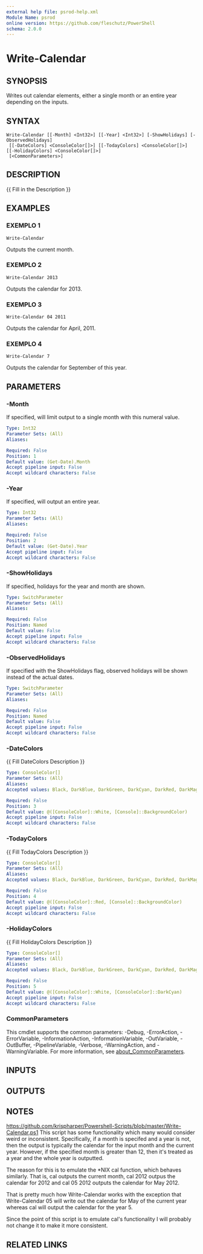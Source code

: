 ```yaml
---
external help file: psrod-help.xml
Module Name: psrod
online version: https://github.com/fleschutz/PowerShell
schema: 2.0.0
---
```


# Write-Calendar

## SYNOPSIS
Writes out calendar elements, either a single month or an entire year depending on the inputs.

## SYNTAX

```
Write-Calendar [[-Month] <Int32>] [[-Year] <Int32>] [-ShowHolidays] [-ObservedHolidays]
 [[-DateColors] <ConsoleColor[]>] [[-TodayColors] <ConsoleColor[]>] [[-HolidayColors] <ConsoleColor[]>]
 [<CommonParameters>]
```

## DESCRIPTION
{{ Fill in the Description }}

## EXAMPLES

### EXEMPLO 1
```
Write-Calendar
```

Outputs the current month.

### EXEMPLO 2
```
Write-Calendar 2013
```

Outputs the calendar for 2013.

### EXEMPLO 3
```
Write-Calendar 04 2011
```

Outputs the calendar for April, 2011.

### EXEMPLO 4
```
Write-Calendar 7
```

Outputs the calendar for September of this year.

## PARAMETERS

### -Month
If specified, will limit output to a single month with this numeral value.

```yaml
Type: Int32
Parameter Sets: (All)
Aliases:

Required: False
Position: 1
Default value: (Get-Date).Month
Accept pipeline input: False
Accept wildcard characters: False
```

### -Year
If specified, will output an entire year.

```yaml
Type: Int32
Parameter Sets: (All)
Aliases:

Required: False
Position: 2
Default value: (Get-Date).Year
Accept pipeline input: False
Accept wildcard characters: False
```

### -ShowHolidays
If specified, holidays for the year and month are shown.

```yaml
Type: SwitchParameter
Parameter Sets: (All)
Aliases:

Required: False
Position: Named
Default value: False
Accept pipeline input: False
Accept wildcard characters: False
```

### -ObservedHolidays
If specified with the ShowHolidays flag, observed holidays will be shown instead of the actual dates.

```yaml
Type: SwitchParameter
Parameter Sets: (All)
Aliases:

Required: False
Position: Named
Default value: False
Accept pipeline input: False
Accept wildcard characters: False
```

### -DateColors
{{ Fill DateColors Description }}

```yaml
Type: ConsoleColor[]
Parameter Sets: (All)
Aliases:
Accepted values: Black, DarkBlue, DarkGreen, DarkCyan, DarkRed, DarkMagenta, DarkYellow, Gray, DarkGray, Blue, Green, Cyan, Red, Magenta, Yellow, White

Required: False
Position: 3
Default value: @([ConsoleColor]::White, [Console]::BackgroundColor)
Accept pipeline input: False
Accept wildcard characters: False
```

### -TodayColors
{{ Fill TodayColors Description }}

```yaml
Type: ConsoleColor[]
Parameter Sets: (All)
Aliases:
Accepted values: Black, DarkBlue, DarkGreen, DarkCyan, DarkRed, DarkMagenta, DarkYellow, Gray, DarkGray, Blue, Green, Cyan, Red, Magenta, Yellow, White

Required: False
Position: 4
Default value: @([ConsoleColor]::Red, [Console]::BackgroundColor)
Accept pipeline input: False
Accept wildcard characters: False
```

### -HolidayColors
{{ Fill HolidayColors Description }}

```yaml
Type: ConsoleColor[]
Parameter Sets: (All)
Aliases:
Accepted values: Black, DarkBlue, DarkGreen, DarkCyan, DarkRed, DarkMagenta, DarkYellow, Gray, DarkGray, Blue, Green, Cyan, Red, Magenta, Yellow, White

Required: False
Position: 5
Default value: @([ConsoleColor]::White, [ConsoleColor]::DarkCyan)
Accept pipeline input: False
Accept wildcard characters: False
```

### CommonParameters
This cmdlet supports the common parameters: -Debug, -ErrorAction, -ErrorVariable, -InformationAction, -InformationVariable, -OutVariable, -OutBuffer, -PipelineVariable, -Verbose, -WarningAction, and -WarningVariable. For more information, see [about_CommonParameters](http://go.microsoft.com/fwlink/?LinkID=113216).

## INPUTS

## OUTPUTS

## NOTES
https://github.com/krispharper/Powershell-Scripts/blob/master/Write-Calendar.ps1
This script has some functionality which many would consider weird or inconsistent.
Specifically, if a month is specifed and a year is not, then the output is typically the calendar for the input month and the current year.
However, if the specified month is greater than 12, then it's treated as a year and the whole year is outputted.

The reason for this is to emulate the *NIX cal function, which behaves similarly.
That is, cal outputs the current month, cal 2012 outpus the calendar for 2012 and cal 05 2012 outputs the calendar for May 2012.

That is pretty much how Write-Calendar works with the exception that Write-Calendar 05 will write out the calendar for May of the current year whereas cal will output the calendar for the year 5.

Since the point of this script is to emulate cal's functionality I will probably not change it to make it more consistent.

## RELATED LINKS
